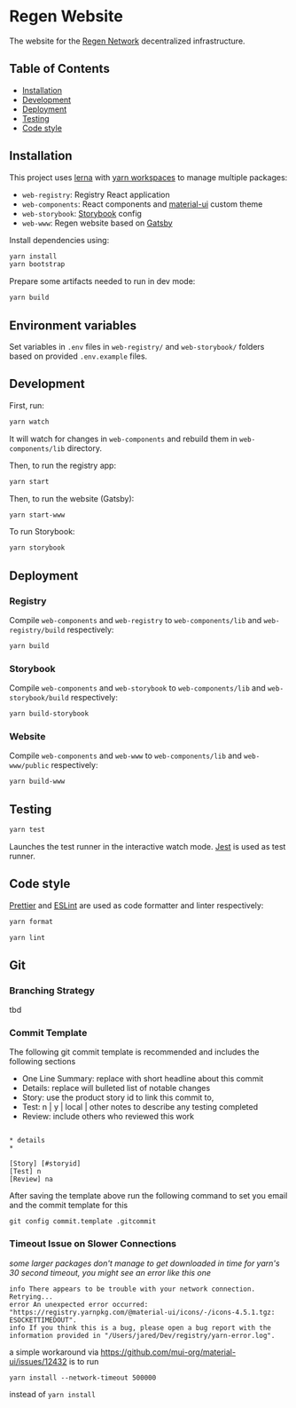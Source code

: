 # Regen Website

The website for the [Regen Network](https://regen.network) decentralized infrastructure.

## Table of Contents
- [Installation](#installation)
- [Development](#development)
- [Deployment](#deployment)
- [Testing](#testing)
- [Code style](#code-style)

## Installation

This project uses [lerna](https://github.com/lerna/lerna) with [yarn workspaces](https://classic.yarnpkg.com/en/docs/workspaces/) to manage multiple packages:
- `web-registry`: Registry React application
- `web-components`: React components and [material-ui](https://material-ui.com/) custom theme
- `web-storybook`: [Storybook](https://storybook.js.org/) config
- `web-www`: Regen website based on [Gatsby](https://www.gatsbyjs.org/)

Install dependencies using:
```sh
yarn install
yarn bootstrap
```

Prepare some artifacts needed to run in dev mode:
```sh
yarn build
```

## Environment variables

Set variables in `.env` files in `web-registry/` and `web-storybook/` folders based on provided `.env.example` files.

## Development

First, run:
```sh
yarn watch
```
It will watch for changes in `web-components` and rebuild them in `web-components/lib` directory.

Then, to run the registry app:
```sh
yarn start
```

Then, to run the website (Gatsby):
```sh
yarn start-www
```

To run Storybook:
```sh
yarn storybook
```

## Deployment

### Registry
Compile `web-components` and `web-registry` to `web-components/lib` and `web-registry/build` respectively:
```sh
yarn build
```

### Storybook
Compile `web-components` and `web-storybook` to `web-components/lib` and `web-storybook/build` respectively:
```sh
yarn build-storybook
```

### Website
Compile `web-components` and `web-www` to `web-components/lib` and `web-www/public` respectively:
```sh
yarn build-www
```

## Testing

```sh
yarn test
```
Launches the test runner in the interactive watch mode.
[Jest](https://jestjs.io/) is used as test runner.

## Code style

[Prettier](https://prettier.io/) and [ESLint](https://eslint.org/) are used as
code formatter and linter respectively:
```sh
yarn format
```

```sh
yarn lint
```

## Git
### Branching Strategy
tbd

### Commit Template
The following git commit template is recommended and includes the following
sections


* One Line Summary: replace with short headline about this commit
* Details: replace will bulleted list of notable changes
* Story: use the product story id to link this commit to,
* Test: n | y | local | other notes to describe any testing completed
* Review: include others who reviewed this work

```One line summary

* details
*

[Story] [#storyid]
[Test] n
[Review] na
```

After saving the template above run the following command to set you email and
the commit template for this

```git config user.email username@regen.network
git config commit.template .gitcommit
```

### Timeout Issue on Slower Connections
_some larger packages don't manage to get downloaded in time for yarn's 30 second timeout, you might see an error like this one_
```
info There appears to be trouble with your network connection. Retrying...
error An unexpected error occurred: "https://registry.yarnpkg.com/@material-ui/icons/-/icons-4.5.1.tgz: ESOCKETTIMEDOUT".
info If you think this is a bug, please open a bug report with the information provided in "/Users/jared/Dev/registry/yarn-error.log".
```
a simple workaround via https://github.com/mui-org/material-ui/issues/12432 is to run
```
yarn install --network-timeout 500000
```
instead of `yarn install`
